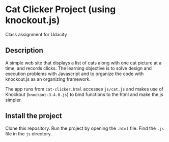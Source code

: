 # Cat Clicker Project (using knockout.js)
Class assignment for Udacity
## Description
A simple web site that displays a list of cats along with one cat picture at a time, and records clicks. The learning objective is to solve design and execution problems with Javascript and to organize the code with knockout.js as an organizing framework.

The app runs from `cat-clicker.html` accesses `js/cat.js` and makes use of Knockout (`knockout-3.4.0.js`) to bind functions to the html and make the js simpler.
## Install the project
Clone this repository. Run the project by opening the `.html` file. Find the `.js` file in the `js` directory. 